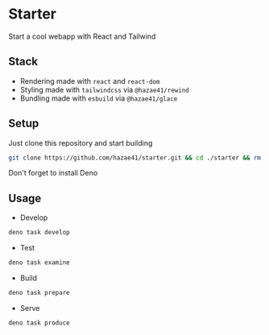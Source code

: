 # Starter

Start a cool webapp with React and Tailwind

## Stack

- Rendering made with `react` and `react-dom`
- Styling made with `tailwindcss` via `@hazae41/rewind`
- Bundling made with `esbuild` via `@hazae41/glace`

## Setup

Just clone this repository and start building

```bash
git clone https://github.com/hazae41/starter.git && cd ./starter && rm -rf ./.git && git init && npm ci
```

Don't forget to install Deno

## Usage

- Develop

```bash
deno task develop
```


- Test

```bash
deno task examine
```


- Build

```bash
deno task prepare
```

- Serve

```bash
deno task produce
```
